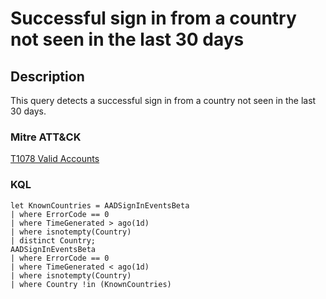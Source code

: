 # Successful sign in from a country not seen in the last 30 days

## Description
This query detects a successful sign in from a country not seen in the last 30 days.

### Mitre ATT&CK

[T1078 Valid Accounts](https://attack.mitre.org/techniques/T1078/)

### KQL

```KQL
let KnownCountries = AADSignInEventsBeta
| where ErrorCode == 0
| where TimeGenerated > ago(1d)
| where isnotempty(Country)
| distinct Country;
AADSignInEventsBeta
| where ErrorCode == 0
| where TimeGenerated < ago(1d)
| where isnotempty(Country)
| where Country !in (KnownCountries)